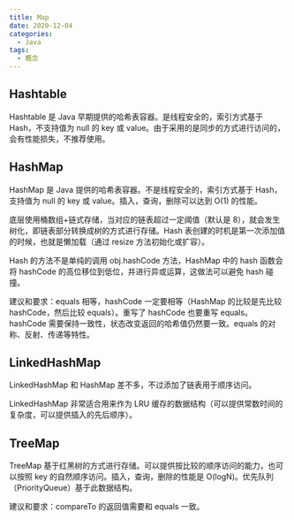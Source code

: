 ```yaml
---
title: Map
date: 2020-12-04
categories:
  - Java
tags:
  - 概念
---
```


## Hashtable

Hashtable 是 Java 早期提供的哈希表容器。是线程安全的，索引方式基于 Hash，不支持值为 null 的 key 或 value。由于采用的是同步的方式进行访问的，会有性能损失，不推荐使用。

## HashMap

HashMap 是 Java 提供的哈希表容器。不是线程安全的，索引方式基于 Hash，支持值为 null 的 key 或 value。插入，查询，删除可以达到 O(1) 的性能。

底层使用桶数组+链式存储，当对应的链表超过一定阈值（默认是 8），就会发生树化，即链表部分转换成树的方式进行存储。Hash 表创建的时机是第一次添加值的时候，也就是懒加载（通过 resize 方法初始化或扩容）。

Hash 的方法不是单纯的调用 obj.hashCode 方法，HashMap 中的 hash 函数会将 hashCode 的高位移位到低位，并进行异或运算，这做法可以避免 hash 碰撞。

建议和要求：equals 相等，hashCode 一定要相等（HashMap 的比较是先比较 hashCode，然后比较 equals）。重写了 hashCode 也要重写 equals。hashCode 需要保持一致性，状态改变返回的哈希值仍然要一致。equals 的对称、反射、传递等特性。

## LinkedHashMap

LinkedHashMap 和 HashMap 差不多，不过添加了链表用于顺序访问。

LinkedHashMap 非常适合用来作为 LRU 缓存的数据结构（可以提供常数时间的复杂度，可以提供插入的先后顺序）。

## TreeMap

TreeMap 基于红黑树的方式进行存储。可以提供按比较的顺序访问的能力，也可以按照 key 的自然顺序访问。插入，查询，删除的性能是 O(logN)。优先队列（PriorityQueue）基于此数据结构。

建议和要求：compareTo 的返回值需要和 equals 一致。
